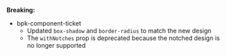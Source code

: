 **Breaking:**

- bpk-component-ticket
  - Updated `box-shadow` and `border-radius` to match the new design
  - The `withNotches` prop is deprecated because the notched design is no longer supported